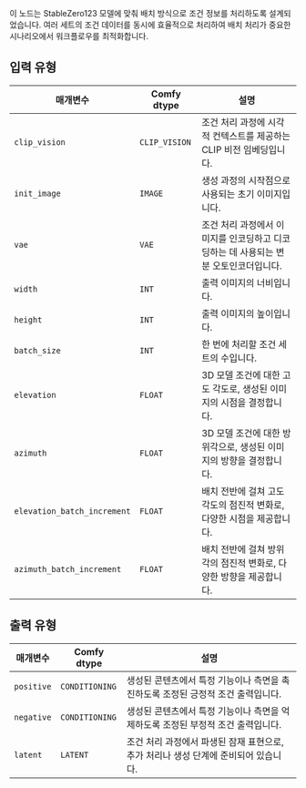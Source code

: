 
이 노드는 StableZero123 모델에 맞춰 배치 방식으로 조건 정보를 처리하도록 설계되었습니다. 여러 세트의 조건 데이터를 동시에 효율적으로 처리하여 배치 처리가 중요한 시나리오에서 워크플로우를 최적화합니다.
## 입력 유형

| 매개변수             | Comfy dtype  | 설명 |
|----------------------|--------------|-------------|
| `clip_vision`         | `CLIP_VISION` | 조건 처리 과정에 시각적 컨텍스트를 제공하는 CLIP 비전 임베딩입니다. |
| `init_image`          | `IMAGE`      | 생성 과정의 시작점으로 사용되는 초기 이미지입니다. |
| `vae`                 | `VAE`        | 조건 처리 과정에서 이미지를 인코딩하고 디코딩하는 데 사용되는 변분 오토인코더입니다. |
| `width`               | `INT`        | 출력 이미지의 너비입니다. |
| `height`              | `INT`        | 출력 이미지의 높이입니다. |
| `batch_size`          | `INT`        | 한 번에 처리할 조건 세트의 수입니다. |
| `elevation`           | `FLOAT`      | 3D 모델 조건에 대한 고도 각도로, 생성된 이미지의 시점을 결정합니다. |
| `azimuth`             | `FLOAT`      | 3D 모델 조건에 대한 방위각으로, 생성된 이미지의 방향을 결정합니다. |
| `elevation_batch_increment` | `FLOAT` | 배치 전반에 걸쳐 고도 각도의 점진적 변화로, 다양한 시점을 제공합니다. |
| `azimuth_batch_increment` | `FLOAT` | 배치 전반에 걸쳐 방위각의 점진적 변화로, 다양한 방향을 제공합니다. |

## 출력 유형

| 매개변수     | Comfy dtype  | 설명 |
|---------------|--------------|-------------|
| `positive`    | `CONDITIONING` | 생성된 콘텐츠에서 특정 기능이나 측면을 촉진하도록 조정된 긍정적 조건 출력입니다. |
| `negative`    | `CONDITIONING` | 생성된 콘텐츠에서 특정 기능이나 측면을 억제하도록 조정된 부정적 조건 출력입니다. |
| `latent`      | `LATENT`     | 조건 처리 과정에서 파생된 잠재 표현으로, 추가 처리나 생성 단계에 준비되어 있습니다. |